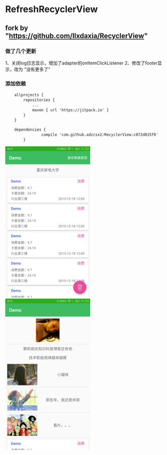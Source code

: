 # RefreshRecyclerView
## fork by "https://github.com/llxdaxia/RecyclerView"

### 做了几个更新
1、关闭log日志显示，增加了adapter的onItemClickListener
2、修改了footer显示，改为 "没有更多了"

### 添加依赖
```
	allprojects {
		repositories {
			...
			maven { url 'https://jitpack.io' }
		}
	}
```

```
    dependencies {
    	        compile 'com.github.adzcsx2:RecyclerView:c072d015f6'
    	}
```

<img src="screenshot/RecyclerAdapter.png" width="270" height="480"/>
<img src="screenshot/MultiTypeAdapter.png" width="270" height="480"/>
